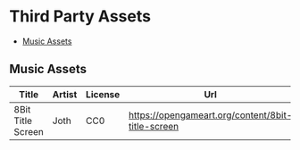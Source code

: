# Third Party Assets <!-- omit in toc -->

- [Music Assets](#music-assets)

## Music Assets

|Title|Artist|License|Url|
|--|--|--|--|
|8Bit Title Screen|Joth|CC0|https://opengameart.org/content/8bit-title-screen|
